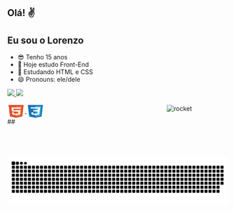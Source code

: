 ## Olá! ✌
## Eu sou o Lorenzo

- 😎 Tenho 15 anos
- 🔭 Hoje estudo Front-End
- 🌱 Estudando HTML e CSS
- 😄 Pronouns: ele/dele

<div>
  <a href="https://github.com/Lorenzoox">
  <img height="150" src="https://github-readme-stats.vercel.app/api?username=Lorenzoox&show_icons=true&theme=dark&include_all_commits=true&count_private=true"/>
  <img height="150" src="https://github-readme-stats.vercel.app/api/top-langs/?username=Lorenzoox&layout=compact&langs_count=7&theme=dark"/>
</div>
  
 <div style="display: inline_block"><br>
  <img align="center" alt="Rafa-HTML" height="30" width="40" src="https://raw.githubusercontent.com/devicons/devicon/master/icons/html5/html5-original.svg">
  <img align="center" alt="Rafa-CSS" height="30" width="40" src="https://raw.githubusercontent.com/devicons/devicon/master/icons/css3/css3-original.svg">
  <a><img align="right" alt="rocket" height="120" width="140" src="https://media.giphy.com/media/jfF6mIPumEzN9QW0kL/giphy.gif"></a>
</div>
  ##
   
  ![Snake animation](https://github.com/Lorenzoox/Lorenzoox/blob/main/github-contribution-grid-snake.svg)
  
